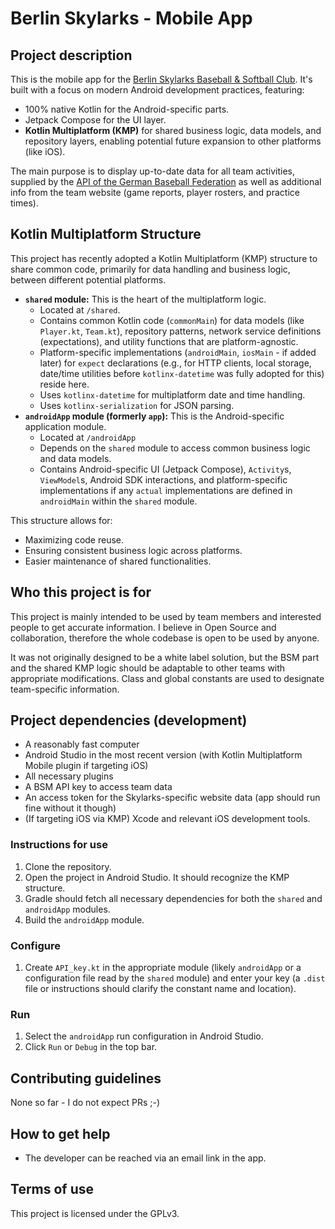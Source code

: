 # Berlin Skylarks - Mobile App

## Project description
This is the mobile app for the [Berlin Skylarks Baseball & Softball Club](https://www.tib-baseball.de/).
It's built with a focus on modern Android development practices, featuring:
*   100% native Kotlin for the Android-specific parts.
*   Jetpack Compose for the UI layer.
*   **Kotlin Multiplatform (KMP)** for shared business logic, data models, and repository layers, enabling potential future expansion to other platforms (like iOS).

The main purpose is to display up-to-date data for all team activities, supplied by the [API of the German Baseball Federation](https://bsm.baseball-softball.de) as well as additional info from the team website (game reports, player rosters, and practice times).

## Kotlin Multiplatform Structure

This project has recently adopted a Kotlin Multiplatform (KMP) structure to share common code, primarily for data handling and business logic, between different potential platforms.

*   **`shared` module:** This is the heart of the multiplatform logic.
    *   Located at `/shared`.
    *   Contains common Kotlin code (`commonMain`) for data models (like `Player.kt`, `Team.kt`), repository patterns, network service definitions (expectations), and utility functions that are platform-agnostic.
    *   Platform-specific implementations (`androidMain`, `iosMain` - if added later) for `expect` declarations (e.g., for HTTP clients, local storage, date/time utilities before `kotlinx-datetime` was fully adopted for this) reside here.
    *   Uses `kotlinx-datetime` for multiplatform date and time handling.
    *   Uses `kotlinx-serialization` for JSON parsing.
*   **`androidApp` module (formerly `app`):** This is the Android-specific application module.
    *   Located at `/androidApp`
    *   Depends on the `shared` module to access common business logic and data models.
    *   Contains Android-specific UI (Jetpack Compose), `Activity`s, `ViewModel`s, Android SDK interactions, and platform-specific implementations if any `actual` implementations are defined in `androidMain` within the `shared` module.

This structure allows for:
*   Maximizing code reuse.
*   Ensuring consistent business logic across platforms.
*   Easier maintenance of shared functionalities.

## Who this project is for
This project is mainly intended to be used by team members and interested people to get accurate information. I believe in Open Source and collaboration, therefore the whole codebase is open to be used by anyone.

It was not originally designed to be a white label solution, but the BSM part and the shared KMP logic should be adaptable to other teams with appropriate modifications. Class and global constants are used to designate team-specific information.

## Project dependencies (development)
*   A reasonably fast computer
*   Android Studio in the most recent version (with Kotlin Multiplatform Mobile plugin if targeting iOS)
*   All necessary plugins
*   A BSM API key to access team data
*   An access token for the Skylarks-specific website data (app should run fine without it though)
*   (If targeting iOS via KMP) Xcode and relevant iOS development tools.

### Instructions for use
1.  Clone the repository.
2.  Open the project in Android Studio. It should recognize the KMP structure.
3.  Gradle should fetch all necessary dependencies for both the `shared` and `androidApp` modules.
4.  Build the `androidApp` module.

### Configure
1.  Create `API_key.kt` in the appropriate module (likely `androidApp` or a configuration file read by the `shared` module) and enter your key (a `.dist` file or instructions should clarify the constant name and location).

### Run
1.  Select the `androidApp` run configuration in Android Studio.
2.  Click `Run` or `Debug` in the top bar.

## Contributing guidelines
None so far - I do not expect PRs ;-)

## How to get help
*   The developer can be reached via an email link in the app.

## Terms of use
This project is licensed under the GPLv3.

